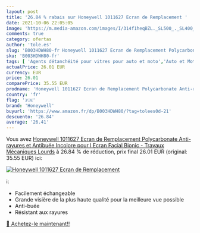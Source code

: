 ```yaml
---
layout: post
title: '26.84 % rabais sur Honeywell 1011627 Ecran de Remplacement '
date: 2021-10-06 22:05:05
image: 'https://m.media-amazon.com/images/I/314f1heqBZL._SL500_._SL400_.jpg'
comments: true
category: ofertas
author: 'tole.es'
slug: 'B003HDWH80-fr Honeywell 1011627 Ecran de Remplacement Polycarbonate...'
sku: 'B003HDWH80-fr'
tags: [ 'Agents détanchéité pour vitres pour auto et moto','Auto et Moto','Auto et moto','Bricolage','Entretien auto et moto','Installation électrique encastrée','Nettoyage des vitres pour auto et moto','honeywell','Électricité', ]
actualPrice: 26.01 EUR
currency: EUR
price: 26.01
comparePrice: 35.55 EUR
prodname: 'Honeywell 1011627 Ecran de Remplacement Polycarbonate Anti-rayures et Antibuée Incolore pour l Ecran Facial Bionic - Travaux Mécaniques Lourds'
country: 'fr'
flag: '🇫🇷'
brand: 'Honeywell'
buyurl: 'https://www.amazon.fr/dp/B003HDWH80/?tag=tolees0d-21'
descuento: '26.84'
average: '26.41'
---
```


Vous avez [Honeywell 1011627 Ecran de Remplacement Polycarbonate Anti-rayures et Antibuée Incolore pour l Ecran Facial Bionic - Travaux Mécaniques Lourds](https://www.amazon.fr/dp/B003HDWH80/?tag=tolees0d-21)  à  26.84 % de réduction, prix final  26.01 EUR (original: 35.55 EUR) ici:

[![Honeywell 1011627 Ecran de Remplacement ](https://m.media-amazon.com/images/I/314f1heqBZL._SL500_._SL400_.jpg)](https://www.amazon.fr/dp/B003HDWH80/?tag=tolees0d-21)

ℹ️:

- Facilement échangeable
- Grande visière de la plus haute qualité pour la meilleure vue possible
- Anti-buée
- Résistant aux rayures

[🛒 Achetez-le maintenant!!](https://www.amazon.fr/dp/B003HDWH80/?tag=tolees0d-21)
